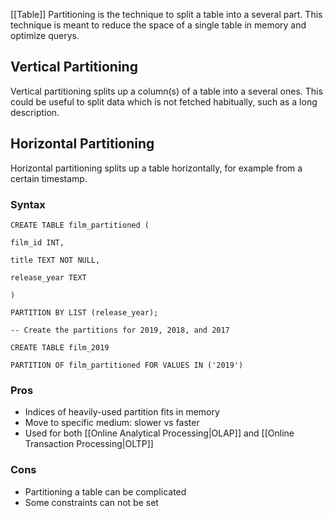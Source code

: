 [[Table]] Partitioning is the technique to split a table into a several part. This technique is meant to reduce the space of a single table in memory and optimize querys.


## Vertical Partitioning

Vertical partitioning splits up a column(s) of a table into a several ones. This could be useful to split data which is not fetched habitually, such as a long description.
## Horizontal Partitioning 

Horizontal partitioning splits up a table horizontally, for example from a certain timestamp. 

### Syntax

```
CREATE TABLE film_partitioned (

film_id INT,

title TEXT NOT NULL,

release_year TEXT

)

PARTITION BY LIST (release_year);

-- Create the partitions for 2019, 2018, and 2017

CREATE TABLE film_2019

PARTITION OF film_partitioned FOR VALUES IN ('2019')
```

### Pros
* Indices of heavily-used partition fits in memory
* Move to specific medium: slower vs faster
* Used for both [[Online Analytical Processing|OLAP]] and [[Online Transaction Processing|OLTP]]

### Cons
* Partitioning a table can be complicated
* Some constraints can not be set